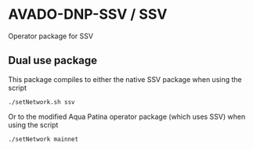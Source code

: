 # AVADO-DNP-SSV / SSV

Operator package for SSV

## Dual use package

This package compiles to either the native SSV package when using the script 

`./setNetwork.sh ssv`

Or to the modified Aqua Patina operator package (which uses SSV) when using the script

`./setNetwork mainnet`




